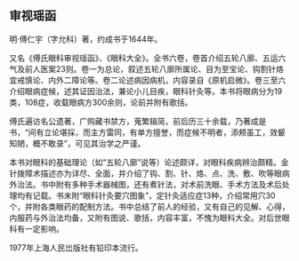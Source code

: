 ## 审视瑶函

明·傅仁宇（字允科）著，约成书于1644年。

又名《傅氏眼科审视瑶函》、《眼科大全》。全书六卷，卷首介绍五轮八廓、五运六气及前人医案23则。卷一为总论，叙述五轮八廓所属论、目为至宝论、钩割针烙宜戒慎论、内外二障论等。卷二论述病因病机，内容录自《原机启微》。卷三至六介绍眼病症候，述其证因治法，兼论小儿目疾，眼科针灸等。本书将眼病分为19类，108症，收载眼病方300余则，论前并附有歌括。

傅氏遍访名公遗著，广购藏书禁方，蒐繁辑简，前后历三十余载，乃著成是书，“间有立论堪採，而主方雷同，有单方擅誉，而症候不明者，添颊虽工，效颦知陋，概不敢录”，可见其治学之严谨。

本书对眼科的基础理论（如“五轮八廓”说等）论述颇详，对眼科疾病辨治颇精。金针拨障术描述亦为详尽、全面，并介绍了钩、割、针、烙、点、洗、敷、吹等眼病外治法。书中附有多种手术器械图，还有煮针法，对术前洗眼、手术方法及术后处理均有记载。书末附“眼科针灸要穴图象”，定针灸适应症13种，介绍常用穴30个，并附各类眼药的配制方法。书中总结了前人的经验，又有自己的见解、心得，内服药与外治法均备，又附有图说、歌括，内容丰富，不愧为眼科大全。对后世眼科有一定影响。

1977年上海人民岀版社有铅印本流行。
